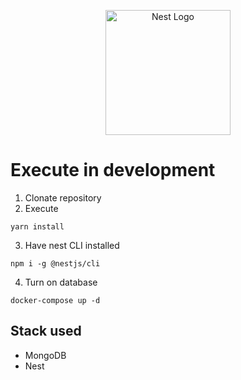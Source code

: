 <p align="center">
  <a href="http://nestjs.com/" target="blank"><img src="https://nestjs.com/img/logo-small.svg" width="200" alt="Nest Logo" /></a>
</p>

# Execute in development

1. Clonate repository
2. Execute
```
yarn install
```
3. Have nest CLI installed
```
npm i -g @nestjs/cli
```

4. Turn on database
```
docker-compose up -d
```

## Stack used
* MongoDB
* Nest
